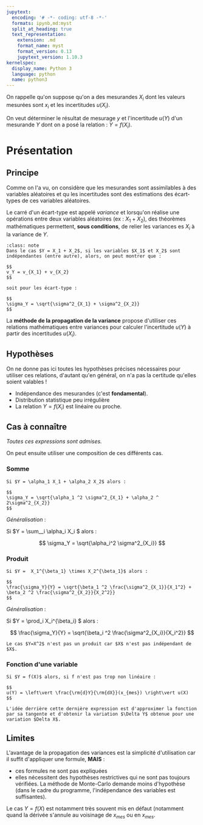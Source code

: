 ```yaml
---
jupytext:
  encoding: '# -*- coding: utf-8 -*-'
  formats: ipynb,md:myst
  split_at_heading: true
  text_representation:
    extension: .md
    format_name: myst
    format_version: 0.13
    jupytext_version: 1.10.3
kernelspec:
  display_name: Python 3
  language: python
  name: python3
---
```


On rappelle qu'on suppose qu'on a des mesurandes $X_i$ dont les valeurs mesurées sont $x_i$ et les incertitudes $u(X_i)$.

On veut déterminer le résultat de mesurage $y$ et l'incertitude $u(Y)$ d'un mesurande $Y$ dont on a posé la relation : $Y = f(X_i)$.

# Présentation

## Principe
Comme on l'a vu, on considère que les mesurandes sont assimilables à des variables aléatoires et qu les incertitudes sont des estimations des écart-types de ces variables aléatoires.

Le carré d'un écart-type est appelé _variance_ et lorsqu'on réalise une opérations entre deux variables aléatoires (ex : $X_1 + X_2$), des théorèmes mathématiques permettent, __sous conditions__, de relier les variances es $X_i$ à la variance de $Y$.

````{admonition} Exemple
:class: note
Dans le cas $Y = X_1 + X_2$, si les variables $X_1$ et X_2$ sont indépendantes (entre autre), alors, on peut montrer que :

$$
v_Y = v_{X_1} + v_{X_2}
$$

soit pour les écart-type :

$$
\sigma_Y = \sqrt{\sigma^2_{X_1} + \sigma^2_{X_2}}
$$

````

La __méthode de la propagation de la variance__ propose d'utiliser ces relations mathématiques entre variances pour calculer l'incertitude $u(Y)$ à partir des incertitudes $u(X_i)$.

## Hypothèses
On ne donne pas ici toutes les hypothèses précises nécessaires pour utiliser ces relations, d'autant qu'en général, on n'a pas la certitude qu'elles soient valables !

* Indépendance des mesurandes (c'est __fondamental__).
* Distribution statistique peu irrégulière
* La relation $Y=f(X_i)$ est linéaire ou proche.

## Cas à connaître
_Toutes ces expressions sont admises._

On peut ensuite utiliser une composition de ces différents cas.

### Somme
````{important} 
Si $Y = \alpha_1 X_1 + \alpha_2 X_2$ alors :

$$
\sigma_Y = \sqrt{\alpha_1 ^2 \sigma^2_{X_1} + \alpha_2 ^ 2\sigma^2_{X_2}}
$$
````

_Généralisation_ : 

Si $Y = \sum__i \alpha_i X_i $ alors :

$$
\sigma_Y = \sqrt{\alpha_i^2 \sigma^2_{X_i}}
$$

### Produit
````{important} 
Si $Y =  X_1^{\beta_1} \times X_2^{\beta_1}$ alors :

$$
\frac{\sigma_Y}{Y} = \sqrt{\beta_1 ^2 \frac{\sigma^2_{X_1}}{X_1^2} + \beta_2 ^2 \frac{\sigma^2_{X_2}}{X_2^2}}
$$
````

_Généralisation_ : 

Si $Y = \prod_i X_i^{\beta_i} $ alors :

$$
\frac{\sigma_Y}{Y} = \sqrt{\beta_i ^2 \frac{\sigma^2_{X_i}}{X_i^2}}
$$

````{attention} 
Le cas $Y=X^2$ n'est pas un produit car $X$ n'est pas indépendant de $X$.

````

### Fonction d'une variable
````{important} 
Si $Y = f(X)$ alors, si f n'est pas trop non linéaire :

$$
u(Y) = \left\vert \frac{\rm{d}Y}{\rm{dX}}(x_{mes}) \right\vert u(X)
$$
````

```{margin}
L'idée derrière cette dernière expression est d'approximer la fonction par sa tangente et d'obtenir la variation $\Delta Y$ obtenue pour une variation $Delta X$.

```
## Limites
L'avantage de la propagation des variances est la simplicité d'utilisation car il suffit d'appliquer une formule, __MAIS__ :

* ces formules ne sont pas expliquées
* elles nécessitent des hypothèses restrictives qui ne sont pas toujours vérifiées. La méthode de Monte-Carlo demande moins d'hypothèse (dans le cadre du programme, l'indépendance des variables est suffisantes).

Le cas $Y=f(X)$ est notamment très souvent mis en défaut (notamment quand la dérivée s'annule au voisinage de $x_{mes}$ ou en $x_{mes}$.